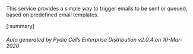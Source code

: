 






This service provides a simple way to trigger emails to be sent or queued, based on predefined email templates.

[:summary]

###### Auto generated by Pydio Cells Enterprise Distribution v2.0.4 on 10-Mar-2020
